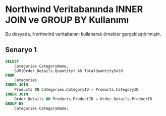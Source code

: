 # Northwind Veritabanında INNER JOIN ve GROUP BY Kullanımı

Bu dosyada, Northwind veritabanını kullanarak örnekler gerçekleştirilmiştir.


## Senaryo 1 



```sql
SELECT 
    Categories.CategoryName,
    SUM(Order_Details.Quantity) AS TotalQuantitySold
FROM 
    Categories
INNER JOIN 
    Products ON Categories.CategoryID = Products.CategoryID
INNER JOIN 
    Order_Details ON Products.ProductID = Order_Details.ProductID
GROUP BY 
    Categories.CategoryName;

```
